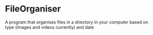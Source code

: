 # FileOrganiser
A program that organises files in a directory in your computer based on type (images and videos currently) and date 
